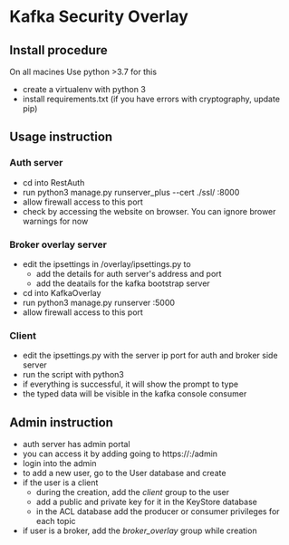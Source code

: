 # Kafka Security Overlay

## Install procedure
On all macines
Use python >3.7 for this
  * create a virtualenv with python 3
  * install requirements.txt (if you have errors with cryptography, update pip)

## Usage instruction

### Auth server
  * cd into RestAuth
  * run python3 manage.py runserver_plus --cert ./ssl/ <ip>:8000
  * allow firewall access to this port
  * check by accessing the website on browser. You can ignore brower warnings for now
  
### Broker overlay server
  * edit the ipsettings in /overlay/ipsettings.py to 
    * add the details for auth server's address and port
    * add the deatails for the kafka bootstrap server
  * cd into KafkaOverlay
  * run python3 manage.py runserver <ip>:5000
  * allow firewall access to this port
  
  
### Client
   
  * edit the ipsettings.py with the server ip port for auth and broker side server
  * run the script with python3
  * if everything is successful, it will show the prompt to type
  * the typed data will be visible in the kafka console consumer
  
  
## Admin instruction
  
  * auth server has admin portal
  * you can access it by adding going to https://<authserverip>:<port>/admin
  * login into the admin
  * to add a new user, go to the User database and create
  * if the user is a client
    * during the creation, add the *client* group to the user
    * add a public and private key for it in the KeyStore database
    * in the ACL database add the producer or consumer privileges for each topic
  * if user is a broker, add the *broker_overlay* group while creation
  
  
  
